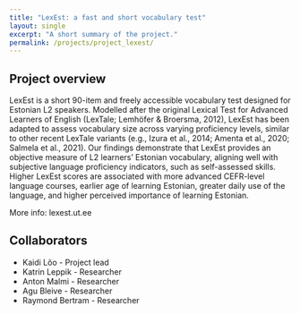 ```yaml
---
title: "LexEst: a fast and short vocabulary test"
layout: single
excerpt: "A short summary of the project."
permalink: /projects/project_lexest/
---
```


## Project overview

LexEst is a short 90-item and freely accessible vocabulary test designed for Estonian L2 speakers. Modelled after the original Lexical Test for Advanced Learners of English (LexTale; Lemhöfer & Broersma, 2012), LexEst has been adapted to assess vocabulary size across varying proficiency levels, similar to other recent LexTale variants (e.g., Izura et al., 2014; Amenta et al., 2020; Salmela et al., 2021). Our findings demonstrate that LexEst provides an objective measure of L2 learners’ Estonian vocabulary, aligning well with subjective language proficiency indicators, such as self-assessed skills. Higher LexEst scores are associated with more advanced CEFR-level language courses, earlier age of learning Estonian, greater daily use of the language, and higher perceived importance of learning Estonian.

More info: lexest.ut.ee

## Collaborators
- Kaidi Lõo - Project lead
- Katrin Leppik - Researcher
- Anton Malmi - Researcher
- Agu Bleive - Researcher
- Raymond Bertram - Researcher
